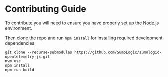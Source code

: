 # Contributing Guide

To contribute you will need to ensure you have properly set up the [Node.js](https://nodejs.org/en/) environment.

Then clone the repo and run `npm install` for installing required development dependencies.

```text
git clone --recurse-submodules https://github.com/SumoLogic/sumologic-opentelemetry-js.git
nvm use
npm install
npm run build
```
